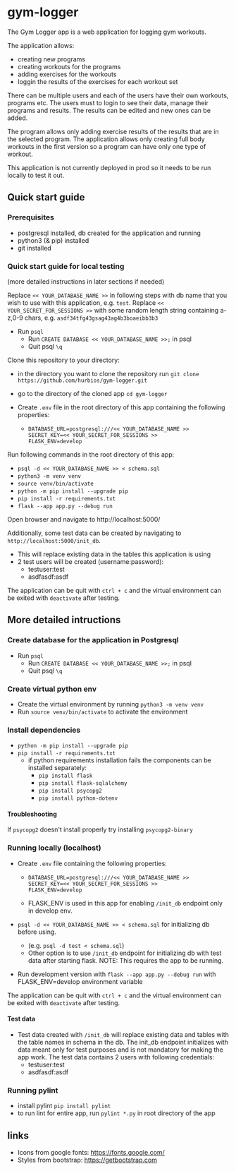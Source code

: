 # gym-logger
The Gym Logger app is a web application for logging gym workouts. 

The application allows:
  - creating new programs
  - creating workouts for the programs
  - adding exercises for the workouts 
  - loggin the results of the exercises for each workout set

There can be multiple users and each of the users have their own workouts, programs etc. The users must to login to see their data, manage their programs and results. The results can be edited and new ones can be added.

The program allows only adding exercise results of the results that are in the selected program. The application allows only creating full body workouts in the first version so a program can have only one type of workout.

This application is not currently deployed in prod so it needs to be run locally to test it out.

## Quick start guide
### Prerequisites
- postgresql installed, db created for the application and running
- python3 (& pip) installed
- git installed

### Quick start guide for local testing 
(more detailed instructions in later sections if needed)

Replace `<< YOUR_DATABASE_NAME >>` in following steps with db name that you wish to use with this application, e.g. `test`.
Replace `<< YOUR_SECRET_FOR_SESSIONS >>` with some random length string containing a-z,0-9 chars, e.g. `asdf34tfg43gsag43ag4b3boaeibb3b3`

- Run `psql`
  - Run `CREATE DATABASE << YOUR_DATABASE_NAME >>;` in psql
  - Quit psql `\q`

Clone this repository to your directory:
- in the directory you want to clone the repository run `git clone https://github.com/hurbios/gym-logger.git`
- go to the directory of the cloned app `cd gym-logger`

- Create `.env` file in the root directory of this app containing the following properties:
  - ```
    DATABASE_URL=postgresql:///<< YOUR_DATABASE_NAME >>
    SECRET_KEY=<< YOUR_SECRET_FOR_SESSIONS >>
    FLASK_ENV=develop

Run following commands in the root directory of this app:
- `psql -d << YOUR_DATABASE_NAME >> < schema.sql`
- `python3 -m venv venv`
- `source venv/bin/activate`
- `python -m pip install --upgrade pip`
- `pip install -r requirements.txt`
- `flask --app app.py --debug run`

Open browser and navigate to http://localhost:5000/

Additionally, some test data can be created by navigating to `http://localhost:5000/init_db`.
- This will replace existing data in the tables this application is using
- 2 test users will be created (username:password):
  - testuser:test
  - asdfasdf:asdf

The application can be quit with `ctrl + c` and the virtual environment can be exited with `deactivate` after testing.


## More detailed intructions
### Create database for the application in Postgresql
- Run `psql`
  - Run `CREATE DATABASE << YOUR_DATABASE_NAME >>;` in psql
  - Quit psql `\q`

### Create virtual python env
- Create the virtual environment by running `python3 -m venv venv`
- Run `source venv/bin/activate` to activate the environment

### Install dependencies
- `python -m pip install --upgrade pip`
- `pip install -r requirements.txt`
  - if python requirements installation fails the components can be installed separately:
    - `pip install flask`
    - `pip install flask-sqlalchemy`
    - `pip install psycopg2`
    - `pip install python-dotenv`


#### Troubleshooting
If `psycopg2` doesn't install properly try installing `psycopg2-binary`

### Running locally (localhost)
- Create `.env` file containing the following properties:
  - ```
    DATABASE_URL=postgresql:///<< YOUR_DATABASE_NAME >>
    SECRET_KEY=<< YOUR_SECRET_FOR_SESSIONS >>
    FLASK_ENV=develop
  - FLASK_ENV is used in this app for enabling `/init_db` endpoint only in develop env.
  
- `psql -d << YOUR_DATABASE_NAME >> < schema.sql` for initializing db before using.
  - (e.g. `psql -d test < schema.sql`)
  - Other option is to use `/init_db` endpoint for initializing db with test data after starting flask. NOTE: This requires the app to be running. 
- Run development version with `flask --app app.py --debug run` with FLASK_ENV=develop environment variable

The application can be quit with `ctrl + c` and the virtual environment can be exited with `deactivate` after testing.

#### Test data
- Test data created with `/init_db` will replace existing data and tables with the table names in schema in the db. The init_db endpoint initializes with data meant only for test purposes and is not mandatory for making the app work. The test data contains 2 users with following credentials:
  - testuser:test
  - asdfasdf:asdf

### Running pylint
- install pylint `pip install pylint`
- to run lint for entire app, run `pylint *.py` in root directory of the app

## links
- Icons from google fonts: https://fonts.google.com/
- Styles from bootstrap: https://getbootstrap.com
